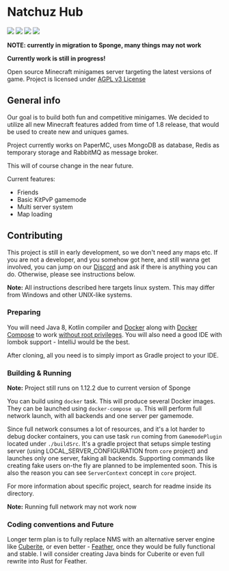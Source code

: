 # Natchuz Hub

[![](https://img.shields.io/discord/729693761235451914?color=blue&label=discord&logo=discord)](https://discord.gg/tyzbDfM)
![](https://github.com/Natchuz-Hub/Natchuz-Hub/workflows/Build%20CI/badge.svg)
![](https://img.shields.io/badge/minecraft%20version-1.12.2-brightgreen)
![](https://img.shields.io/github/stars/Natchuz-Hub/Natchuz-Hub?style=social)

**NOTE: currently in migration to Sponge, many things may not work**

**Currently work is still in progress!**

Open source Minecraft minigames server targeting the latest versions of game.
Project is licensed under [AGPL v3 License](https://tldrlegal.com/license/gnu-affero-general-public-license-v3-(agpl-3.0))

## General info

Our goal is to build both fun and competitive minigames.
We decided to utilize all new Minecraft features added from time of 1.8 release, 
that would be used to create new and uniques games.

Project currently works on PaperMC, uses MongoDB as database, Redis as temporary storage and RabbitMQ as message broker.

This will of course change in the near future.

Current features:
- Friends
- Basic KitPvP gamemode
- Multi server system
- Map loading

## Contributing

This project is still in early development, so we don't need any maps etc. 
If you are not a developer, and you somehow got here, 
and still wanna get involved, you can jump on our [Discord]
and ask if there is anything you can do.
Otherwise, please see instructions below.

**Note:** All instructions described here targets linux system. 
This may differ from Windows and other UNIX-like systems.

### Preparing

You will need Java 8, Kotlin compiler and [Docker] along with [Docker Compose] 
to work [without root privileges](https://docs.docker.com/engine/install/linux-postinstall/#manage-docker-as-a-non-root-user).
You will also need a good IDE with lombok support - IntelliJ would be the best.

After cloning, all you need is to simply import as Gradle project to your IDE.

### Building & Running

**Note:** Project still runs on 1.12.2 due to current version of Sponge

You can build using ``docker`` task. This will produce several Docker images.
They can be launched using ``docker-compose up``. This will perform full network launch, 
with all backends and one server per gamemode.

Since full network consumes a lot of resources, and it's a lot harder to debug docker containers,
you can use task ``run`` coming from ``GamemodePlugin`` located under ``./buildSrc``. 
It's a gradle project that setups simple testing server (using LOCAL_SERVER_CONFIGURATION from ``core`` project) 
and launches only one server, faking all backends. Supporting commands like creating fake users on-the fly are planned 
to be implemented soon. This is also the reason you can see ``ServerContext`` concept in ``core`` project.

For more information about specific project, search for readme inside its directory.

**Note:** Running full network may not work now  

### Coding conventions and Future

Longer term plan is to fully replace NMS with an alternative server engine like [Cuberite], 
or even better - [Feather], once they would be fully functional and stable.
I will consider creating Java binds for Cuberite or even full rewrite into Rust for Feather.

[Docker]: https://docs.docker.com/get-docker/
[Discord]: https://discord.gg/tyzbDfM
[Docker Compose]: https://docs.docker.com/compose/install/
[Cuberite]: https://github.com/cuberite/cuberite
[Feather]: https://github.com/feather-rs/feather